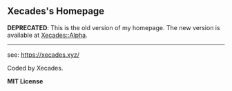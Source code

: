 ## Xecades's Homepage

**DEPRECATED**: This is the old version of my homepage. The new version is available at [Xecades::Alpha](https://github.com/xecades/alpha).

---

see: https://xecades.xyz/

Coded by Xecades.

**MIT License**
